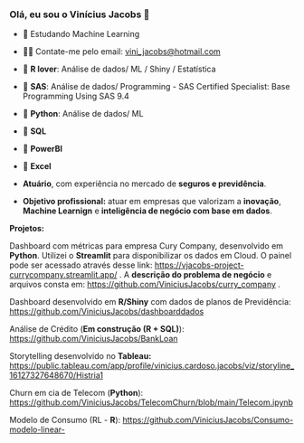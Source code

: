 ### Olá, eu sou o Vinícius Jacobs 👋


- 🌱 Estudando Machine Learning
- 🧏‍♂️ Contate-me pelo email: vini_jacobs@hotmail.com
- 🥇 **R lover**: Análise de dados/ ML / Shiny / Estatística
- 🥇 **SAS**: Análise de dados/ Programming - SAS Certified Specialist: Base Programming Using SAS 9.4
- 🥇 **Python**:  Análise de dados/ ML
- 🥈 **SQL** 
- 🥈 **PowerBI**
- 🥇 **Excel**
  
- **Atuário**, com experiência no mercado de **seguros e previdência**. 
- **Objetivo profissional:** atuar em empresas que valorizam a **inovação**, **Machine Learnign** e **inteligência de negócio com base em dados**.

**Projetos:**

Dashboard com métricas para empresa Cury Company, desenvolvido em **Python**. Utilizei o **Streamlit** para disponibilizar os dados em Cloud. O painel pode ser acessado através desse link: https://vjacobs-project-currycompany.streamlit.app/ . A **descrição do problema de negócio** e arquivos consta em: https://github.com/ViniciusJacobs/curry_company . 

Dashboard desenvolvido em **R/Shiny** com dados de planos de Previdência: https://github.com/ViniciusJacobs/dashboarddados

Análise de Crédito (**Em construção (R + SQL)**): https://github.com/ViniciusJacobs/BankLoan

Storytelling desenvolvido no **Tableau:** https://public.tableau.com/app/profile/vinicius.cardoso.jacobs/viz/storyline_16127327648670/Histria1

Churn em cia de Telecom (**Python**): https://github.com/ViniciusJacobs/TelecomChurn/blob/main/Telecom.ipynb

Modelo de Consumo (RL - **R**): https://github.com/ViniciusJacobs/Consumo-modelo-linear-



